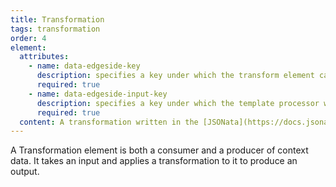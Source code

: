 ```yaml
---
title: Transformation
tags: transformation
order: 4
element:
  attributes:
    - name: data-edgeside-key
      description: specifies a key under which the transform element can expect to find  the data it needs to transform.
      required: true
    - name: data-edgeside-input-key
      description: specifies a key under which the template processor will output transformed data
      required: true
  content: A transformation written in the [JSONata](https://docs.jsonata.org/overview.html) transformation language.
---
```

A Transformation element is both a consumer and a producer of context data. It takes an input and applies a transformation to it to produce an output.
